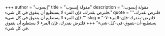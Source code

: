 +++
author = "إيسوب"
title = "مقولة إيسوب"
description = "مقولة إيسوب: فلترض بقدرك، فإن المرء لا يستطيع أن يتفوق في كل شيء."
quote = '''فلترض بقدرك، فإن المرء لا يستطيع أن يتفوق في كل شيء.''' 
slug = "فلترض-بقدرك-فإن-المرء-لا-يستطيع-أن-يتفوق-في-كل-شيء"
+++
فلترض بقدرك، فإن المرء لا يستطيع أن يتفوق في كل شيء.
